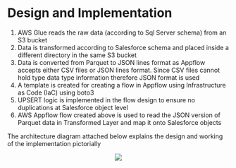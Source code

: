 # Design and Implementation
1. AWS Glue reads the raw data (according to Sql Server schema) from an S3 bucket
2. Data is transformed according to Salesforce schema and placed inside a different directory in the same S3 bucket
3. Data is converted from Parquet to JSON lines format as Appflow accepts either CSV files or JSON lines format. Since CSV files cannot hold type data type information therefore JSON format is used
4. A template is created for creating a flow in Appflow using Infrastructure as Code (IaC) using boto3 
5. UPSERT logic is implemented in the flow design to ensure no duplications at Salesforce object level
6. AWS Appflow flow created above is used to read the JSON version of Parquet data in Transformed Layer and map it onto Salesforce objects 

The architecture diagram attached below explains the design and working of the implementation pictorially 

<p align="center">
  <img src="assets/s3_to_salesforce_etl_architecture.jpg" />
</p>